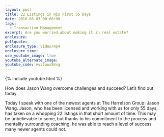 ```yaml
---
layout: post
title: 22 Listings in His First 55 Days
date: 2018-08-03 00:00:00
tags:
  - Transaction Management
excerpt: Are you worried about making it in real estate?
enclosure:
pullquote:
enclosure_type: video/mp4
enclosure_time:
use_youtube_image: true
youtube_alternate_image:
youtube_code: eyv1uwa5Kvg
---
```


{% include youtube.html %}

How does Jason Wang overcome challenges and succeed? Let’s find out today.

Today I speak with one of the newest agents at The Harrelson Group: Jason Wang. Jason, who has been licensed and working with us for only 55 days, has taken on a whopping 22 listings in that short amount of time. This may be unbelievable to some, but thanks to his commitment to the process and mentality surrounding coaching, he was able to reach a level of success many newer agents could not.
